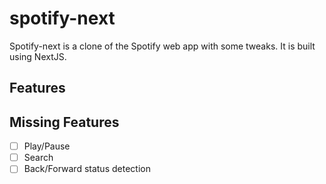 # spotify-next

Spotify-next is a clone of the Spotify web app with some tweaks. It is built using NextJS.

## Features

## Missing Features

- [ ] Play/Pause
- [ ] Search
- [ ] Back/Forward status detection
